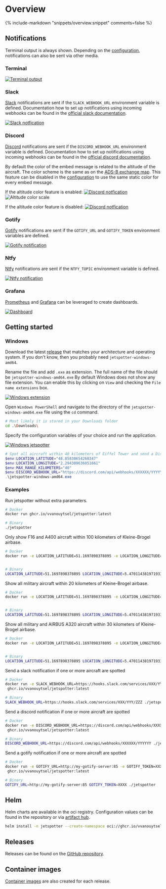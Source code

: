 # Overview

{%
   include-markdown "snippets/overview.snippet"
   comments=false
%}

## Notifications

Terminal output is always shown. Depending on the [configuration](configuration.md), notifications can also be sent via other media.

### Terminal

[![Terminal output](images/jetspotter-terminal-1.png)](images/jetspotter-terminal-1.png)

### Slack

[Slack](https://slack.com/) notifications are sent if the `SLACK_WEBHOOK_URL` environment variable is defined.
Documentation how to set up notifications using incoming webhooks can be found in the [official slack documentation](https://api.slack.com/messaging/webhooks).

[![Slack notfication](images/jetspotter-slack-1.png)](images/jetspotter-slack-1.png)

### Discord

[Discord](https://discord.com/) notifications are sent if the `DISCORD_WEBHOOK_URL` environment variable is defined.
Documentation how to set up notifications using incoming webhooks can be found in the [official discord documentation](https://support.discord.com/hc/en-us/articles/228383668-Intro-to-Webhooks).

By default the color of the embed message is related to the altitude of the aircraft. The color scheme is the same as on the [ADS-B exchange map](https://globe.adsbexchange.com/). This feature can be disabled in the [configuration](configuration.md) to use the same static color for every embed message.

If the altitude color feature is enabled:
[![Discord notfication](images/jetspotter-discord-1.png)](images/jetspotter-discord-1.png)
![Altitude color scale](images/jetspotter-color-scale.png)

If the altitude color feature is disabled:
[![Discord notfication](images/jetspotter-discord-2.png)](images/jetspotter-discord-2.png)

### Gotify

[Gotify](https://gotify.net/) notifications are sent if the `GOTIFY_URL` and `GOTIFY_TOKEN` environment variables are defined.

[![Gotify notification](images/jetspotter-gotify-1.png)](images/jetspotter-gotify-1.png)

### Ntfy

[Ntfy](https://ntfy.sh/) notifications are sent if the `NTFY_TOPIC` environment variable is defined.

[![Ntfy notification](images/jetspotter-ntfy-1.png)](images/jetspotter-ntfy-1.png)

### Grafana

[Prometheus](https://prometheus.io/) and [Grafana](https://grafana.com/) can be leveraged to create dashboards.

[![Dashboard](images/jetspotter-grafana-1.png)](images/jetspotter-grafana-1.png)

## Getting started

### Windows

Download the latest [release](https://github.com/vvanouytsel/jetspotter/releases) that matches your architecture and operating system. If you don't know, then you probably need `jetspotter-windows-amd64`.

Rename the file and add `.exe` as extension. The full name of the file should be `jetspotter-windows-amd64.exe`
By default Windows does not show any file extension. You can enable this by clicking on `View` and checking the `File name extensions` box.

[![Windows extension](images/windows1.png)](images/windows1.png)

Open `Windows PowerShell` and navigate to the directory of the `jetspotter-windows-amd64.exe` file using the `cd` command.

```sh
# Most likely it is stored in your Downloads folder
cd .\Downloads\
```

Specify the configuration variables of your choice and run the application.

[![Windows jetspotter](images/windows2.png)](images/windows2.png)

```powershell
# Spot all aircraft within 40 kilometers of Eiffel Tower and send a Discord notification
$env:LOCATION_LATITUDE="48.85830654260347"
$env:LOCATION_LONGITUDE="2.294309636051661"
$env:MAX_RANGE_KILOMETERS="40"
$env:DISCORD_WEBHOOK_URL="https://discord.com/api/webhooks/XXXXXX/YYYYYY"
.\jetspotter-windows-amd64.exe
```

### Examples

Run jetspotter without extra parameters.

```bash
# Docker
docker run ghcr.io/vvanouytsel/jetspotter:latest

# Binary
./jetspotter
```

Only show F16 and A400 aircraft within 100 kilometers of Kleine-Brogel airbase.

```bash
# Docker
docker run -e LOCATION_LATITUDE=51.1697898378895 -e LOCATION_LONGITUDE=5.470114381971933 -e AIRCRAFT_TYPES=F16,A400 -e MAX_RANGE_KILOMETERS=100 ghcr.io/vvanouytsel/jetspotter:latest


# Binary
LOCATION_LATITUDE=51.1697898378895 LOCATION_LONGITUDE=5.470114381971933 AIRCRAFT_TYPES=F16,A400 MAX_RANGE_KILOMETERS=100 ./jetspotter
```

Show all military aircraft within 20 kilometers of Kleine-Brogel airbase.

```bash
# Docker
docker run -e LOCATION_LATITUDE=51.1697898378895 -e LOCATION_LONGITUDE=5.470114381971933 -e AIRCRAFT_TYPES=MILITARY -e MAX_RANGE_KILOMETERS=20 ghcr.io/vvanouytsel/jetspotter:latest


# Binary
LOCATION_LATITUDE=51.1697898378895 LOCATION_LONGITUDE=5.470114381971933 AIRCRAFT_TYPES=MILITARY MAX_RANGE_KILOMETERS=20 ./jetspotter
```

Show all military and AIRBUS A320 aircraft within 30 kilometers of Kleine-Brogel airbase.

```bash
# Docker
docker run -e LOCATION_LATITUDE=51.1697898378895 -e LOCATION_LONGITUDE=5.470114381971933 -e AIRCRAFT_TYPES=MILITARY,A320 -e MAX_RANGE_KILOMETERS=30 ghcr.io/vvanouytsel/jetspotter:latest


# Binary
LOCATION_LATITUDE=51.1697898378895 LOCATION_LONGITUDE=5.470114381971933 AIRCRAFT_TYPES=MILITARY,A320 MAX_RANGE_KILOMETERS=30 ./jetspotter
```

Send a slack notification if one or more aircraft are spotted

```bash
# Docker
docker run -e SLACK_WEBHOOK_URL=https://hooks.slack.com/services/XXX/YYY/ZZZ
 ghcr.io/vvanouytsel/jetspotter:latest

# Binary
SLACK_WEBHOOK_URL=https://hooks.slack.com/services/XXX/YYY/ZZZ ./jetspotter
```

Send a discord notification if one or more aircraft are spotted

```bash
# Docker
docker run -e DISCORD_WEBHOOK_URL=https://discord.com/api/webhooks/XXXXXX/YYYYYY
 ghcr.io/vvanouytsel/jetspotter:latest

# Binary
DISCORD_WEBHOOK_URL=https://discord.com/api/webhooks/XXXXXX/YYYYYY ./jetspotter
```

Send a gotify notification if one or more aircraft are spotted

```bash
# Docker
docker run -e GOTIFY_URL=http://my-gotify-server:85 -e GOTIFY_TOKEN=XXXX
 ghcr.io/vvanouytsel/jetspotter:latest

# Binary
GOTIFY_URL=http://my-gotify-server:85 GOTIFY_TOKEN=XXXX ./jetspotter
```

## Helm

Helm charts are available in the oci registry.
Configuration values can be found in the repository or via [artifact hub](https://artifacthub.io/packages/helm/jetspotter/jetspotter).

```bash
helm install -n jetspotter --create-namespace oci://ghcr.io/vvanouytsel/jetspotter-chart/jetspotter
```

## Releases

Releases can be found on the [GitHub repository](https://github.com/vvanouytsel/jetspotter/releases).

## Container images

[Container images](https://github.com/vvanouytsel/jetspotter/pkgs/container/jetspotter) are also created for each release.
